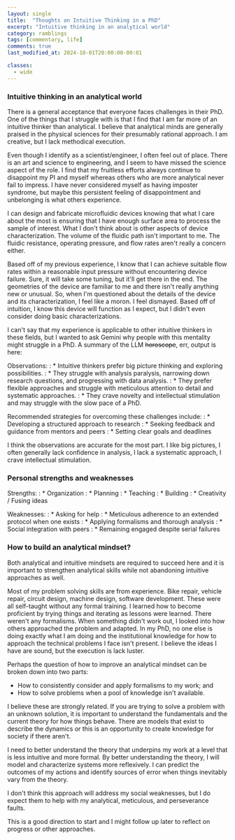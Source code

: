 ```yaml
---
layout: single
title:  "Thoughts on Intuitive Thinking in a PhD"
excerpt: "Intuitive thinking in an analytical world"
category: ramblings
tags: [commentary, life]
comments: true
last_modified_at: 2024-10-01T20:00:00-00:01

classes:
  - wide
---
```

### Intuitive thinking in an analytical world
There is a general acceptance that everyone faces challenges in their PhD. One of the things that I struggle with is that I find that I am far more of an intuitive thinker than analytical. I believe that analytical minds are generally praised in the physical sciences for their presumably rational approach. I am creative, but I lack methodical execution.

Even though I identify as a scientist/engineer, I often feel out of place. There is an art and science to engineering, and I seem to have missed the science aspect of the role. I find that my fruitless efforts always continue to disappoint my PI and myself whereas others who are more analytical never fail to impress. I have never considered myself as having imposter syndrome, but maybe this persistent feeling of disappointment and unbelonging is what others experience.

I can design and fabricate microfluidic devices knowing that what I care about the most is ensuring that I have enough surface area to process the sample of interest. What I don't think about is other aspects of device characterization. The volume of the fluidic path isn't important to me. The fluidic resistance, operating pressure, and flow rates aren't really a concern either.

Based off of my previous experience, I know that I can achieve suitable flow rates within a reasonable input pressure without encountering device failure. Sure, it will take some tuning, but it'll get there in the end. The geometries of the device are familiar to me and there isn't really anything new or unusual. So, when I'm questioned about the details of the device and its characterization, I feel like a moron. I feel dismayed. Based off of intuition, I know this device will function as I expect, but I didn't even consider doing basic characterizations.

I can't say that my experience is applicable to other intuitive thinkers in these fields, but I wanted to ask Gemini why people with this mentality might struggle in a PhD. A summary of the LLM ~~horoscope~~, err, output is here:

Observations:
: * Intuitive thinkers prefer big picture thinking and exploring possibilities.
: * They struggle with analysis paralysis, narrowing down research questions, and progressing with data analysis.
: * They prefer flexible approaches and struggle with meticulous attention to detail and systematic approaches.
: * They crave novelty and intellectual stimulation and may struggle with the slow pace of a PhD.

Recommended strategies for overcoming these challenges include:
: * Developing a structured approach to research
: * Seeking feedback and guidance from mentors and peers
: * Setting clear goals and deadlines

I think the observations are accurate for the most part. I like big pictures, I often generally lack confidence in analysis, I lack a systematic approach, I crave intellectual stimulation.

### Personal strengths and weaknesses

Strengths:
: * Organization
: * Planning
: * Teaching
: * Building
: * Creativity / Fusing ideas

Weaknesses:
: * Asking for help
: * Meticulous adherence to an extended protocol when one exists
: * Applying formalisms and thorough analysis
: * Social integration with peers
: * Remaining engaged despite serial failures


### How to build an analytical mindset?

Both analytical and intuitive mindsets are required to succeed here and it is important to strengthen analytical skills while not abandoning intuitive approaches as well.

Most of my problem solving skills are from experience. Bike repair, vehicle repair, circuit design, machine design, software development. These were all self-taught without any formal training. I learned how to become proficient by trying things and iterating as lessons were learned. There weren't any formalisms. When something didn't work out, I looked into how others approached the problem and adapted. In my PhD, no one else is doing exactly what I am doing and the institutional knowledge for how to approach the technical problems I face isn't present. I believe the ideas I have are sound, but the execution is lack luster.

Perhaps the question of how to improve an analytical mindset can be broken down into two parts:
* How to consistently consider and apply formalisms to my work; and
* How to solve problems when a pool of knowledge isn't available.

I believe these are strongly related. If you are trying to solve a problem with an unknown solution, it is important to understand the fundamentals and the current theory for how things behave. There are models that exist to describe the dynamics or this is an opportunity to create knowledge for society if there aren't.

I need to better understand the theory that underpins my work at a level that is less intuitive and more formal. By better understanding the theory, I will model and characterize systems more reflexively. I can predict the outcomes of my actions and identify sources of error when things inevitably vary from the theory.

I don't think this approach will address my social weaknesses, but I do expect them to help with my analytical, meticulous, and perseverance faults.

This is a good direction to start and I might follow up later to reflect on progress or other approaches.